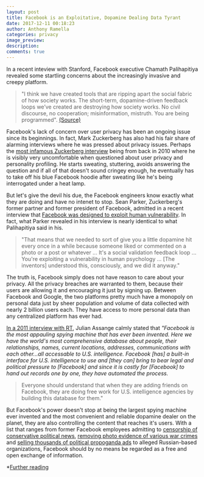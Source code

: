 ```yaml
---
layout: post
title: Facebook is an Exploitative, Dopamine Dealing Data Tyrant
date: 2017-12-11 00:18:23
author: Anthony Ramella
categories: privacy
image_preview:
description: 
comments: true
---
```


In a recent inteview with Stanford, Facebook executive Chamath Palihapitiya revealed some startling concerns about the increasingly invasive and creepy platform.  

> "I think we have created tools that are ripping apart the social fabric of how society works. The short-term, dopamine-driven feedback loops we’ve created are destroying how society works. No civil discourse, no cooperation; misinformation, mistruth. You are being programmed". [(Source)](https://www.youtube.com/watch?v=PMotykw0SIk&feature=youtu.be&t=1282)

Facebook's lack of concern over user privacy has been an ongoing issue since its beginnings. In fact, Mark Zuckerberg has also had his fair share of alarming interviews where he was pressed about privacy issues. Perhaps the [most infamous Zuckerberg interview](https://www.youtube.com/watch?v=nXrKKwHmPz4) being from back in 2010 where he is visibly very uncomfortable when questioned about user privacy and personality profiling. He starts sweating, stuttering, avoids answering the question and if all of that doesn't sound cringey enough, he eventually has to take off his blue Facebook hoodie after sweating like he's being interrogated under a heat lamp. 

But let's give the devil his due, the Facebook engineers know exactly what they are doing and have no intenet to stop. Sean Parker, Zuckerberg's former partner and former president of Facebook, admitted in a recent interview that [Facebook was designed to exploit human vulnerability](https://www.axios.com/sean-parker-facebook-exploits-a-vulnerability-in-humans-2507917325.html). In fact, what Parker revealed in his interview is nearly identical to what Palihapitiya said in his.

> "That means that we needed to sort of give you a little dopamine hit every once in a while because someone liked or commented on a photo or a post or whatever ... It's a social validation feedback loop ... You're exploiting a vulnerability in human psychology ... [The inventors] understood this, consciously, and we did it anyway."

The truth is, Facebook simply does not have reason to care about your privacy. All the privacy breaches are warranted to them, because their users are allowing it and encouraging it just by signing up. Between Facebook and Google, the two platforms pretty much have a monopoly on personal data just by sheer population and volume of data collected with nearly 2 billion users each. They have access to more personal data than any centralized platform has ever had.   

[In a 2011 interview with RT](https://youtu.be/Hp8rJVWC2a0?t=1m49s), Julian Assange calmly stated that *"Facebook is the most appauling spying machine that has ever been invented. Here we have the world's most comprehensive database about people, their relationships, names, current locations, addresses, communications with each other...all accessable to U.S. intelligence. Facebook [has] a built-in interface for U.S. intelligence to use and [they can] bring to bear legal and political pressure to [Facebook] and since it is costly for [Facebook] to hand out records one by one, they have automated the process.*

> Everyone should understand that when they are adding friends on Facebook, they are doing free work for U.S. intelligence agencies by building this database for them."

But Facebook's power doesn't stop at being the largest spying machine ever invented and the most convenient and reliable dopamine dealer on the planet, they are also controlling the content that reaches it's users. With a list that ranges from former Facebook employees admitting to [censorship of conservative political news](https://gizmodo.com/former-facebook-workers-we-routinely-suppressed-conser-1775461006), [removing photo evidence of various war crimes](https://theintercept.com/2017/11/02/war-crimes-youtube-facebook-syria-rohingya/) and [selling thousands of political propoganda ads](https://www.recode.net/2017/10/1/16394288/facebook-russia-ads-congress-senate-house-mark-zuckerberg) to alleged Russian-based organizations, Facebook should by no means be regarded as a free and open exchange of information.

*[Further reading](https://www.marketwatch.com/story/the-shocking-things-you-reveal-about-yourself-when-you-like-things-on-facebook-2017-05-16)
